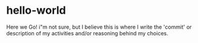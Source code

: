 # hello-world
Here we Go!
i"m not sure, but I believe this is where I write the 'commit' or description of my activities and/or reasoning behind my choices.

